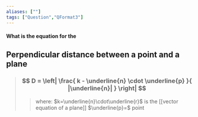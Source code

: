 ```yaml
---
aliases: [""]
tags: ["Question","QFormat3"]
---
```


#### What is the equation for the
## Perpendicular distance between a point and a plane
> ### $$ D = \left| \frac{ k - \underline{n} \cdot \underline{p} }{ |\underline{n}| } \right| $$ 
>> where:
>> $k=\underline{n}\cdot\underline{r}$ is the [[vector equation of a plane]] 
>> $\underline{p}=$ point